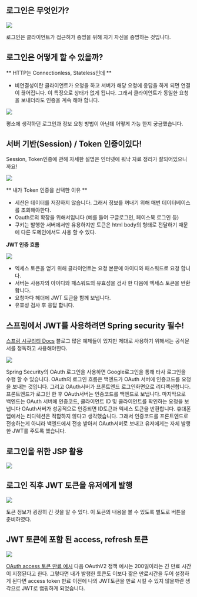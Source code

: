 ## 로그인은 무엇인가?

![](https://images.velog.io/images/42seouler/post/4adb8b6b-bd27-4c2f-ba2c-c2d3a9b56b60/image.png)

로그인은 클라이언트가 접근허가 증명을 위해 자기 자신을 증명하는 것입니다.

## 로그인은 어떻게 할 수 있을까?

** HTTP는 Connectionless, Stateless인데 **
- 비연결성이란 클라이언트가 요청을 하고 서버가 해당 요청에 응답을 하게 되면 연결이 끊어집니다.
이 특징으로 상태가 없게 됩니다. 그래서 클라이언트가 동일한 요청을 보내더라도 인증을 계속 해야 합니다.

![](https://images.velog.io/images/42seouler/post/5d82ee45-a4c8-4d4e-be17-0c70cbdbcc08/Untitled%20Diagram.png)

평소에 생각하던 로그인과 정보 요청 방법이 아닌데 어떻게 가능 한지 궁금했습니다.

## 서버 기반(Session) / Token 인증이있다!

Session, Token인증에 관해 자세한 설명은 인터넷에 워낙 자료 정리가 잘되어있으니까요!

![](https://images.velog.io/images/42seouler/post/d80a62b8-0875-4c78-8e98-a17f07f60904/image.png)

** 내가 Token 인증을 선택한 이유 **
- 세션은 데이터를 저장하지 않습니다. 그래서 정보를 꺼내기 위해 매번 데이터베이스를 조회해야한다.
- Oauth로의 확장을 위해서입니다 (예를 들어 구글로그인, 페이스북 로그인 등)
- 쿠키는 발행한 서버에서만 유용하지만 토큰은 html body의 형태로 전달하기 때문에 다른 도메인에서도 사용 할 수 있다.

**JWT 인증 흐름**

![](https://images.velog.io/images/42seouler/post/b4f31990-6660-457d-b7a1-46fb79c81d20/Untitled%20Diagram%20(1).png)
- 엑세스 토큰을 얻기 위해 클라이언트는 요청 본문에 아이디와 패스워드로 요청 합니다.
- 서버는 사용자의 아이디와 패스워드의 유효성을 검사 한 다음에 엑세스 토큰을 반환 합니다.
- 요청마다 헤더에 JWT 토큰을 함께 보냅니다.
- 유효성 검사 후 응답 합니다.

## 스프링에서 JWT를 사용하려면 Spring security 필수!

[스프링 시큐리티 Docs](https://docs.spring.io/spring-security/site/docs/5.4.5/reference/html5/#features) 블로그 많은 예제들이 있지만 제대로 사용하기 위해서는 공식문서를 정독하고 사용해야한다.

![](https://images.velog.io/images/42seouler/post/31a49a3f-4847-448d-9238-5446acdf834a/ezgif.com-gif-maker.gif)

Spring Security의 OAuth 로그인을 사용하면 Google로그인을 통해 타사 로그인을 수행 할 수 있습니다. OAuth의 로그인 흐름은 백엔드가 OAuth 서버에 인증코드를 요청을 보내는 것입니다. 그리고 OAuth서버가 프론트엔드 로그인화면으로 리디렉션합니다. 프론트엔드가 로그인 한 후 OAuth서버는 인증코드를 백엔드로 보냅니다. 마지막으로 백엔드는 OAuth 서버에 인증코드, 클라이언트 ID 및 클라이언트를 확인하는 요청을 보냅니다 OAuth서버가 성공적으로 인증되면 ID토큰과 엑세스 토큰을 반환합니다. 휴대폰 앱에서는 리디렉션은 적합하지 않다고 생각했습니다.
그래서 인증코드를 프론트엔드로 전송하는게 아니라 백엔드에서 전송 받아서 OAuth서버로 보내고
유저에게는 자체 발행한 JWT를 주도록 했습니다.

## 로그인을 위한 JSP 활용

![](https://images.velog.io/images/42seouler/post/9b7f1eff-bed4-4576-809f-b4df96192f83/image.png)

## 로그인 직후 JWT 토큰을 유저에게 발행

![](https://images.velog.io/images/42seouler/post/8f6e8321-409f-4e96-b0e4-0bba4181c867/image.png)

토큰 정보가 굉장히 긴 것을 알 수 있다.
이 토큰의 내용을 볼 수 있도록 별도로 버튼을 준비하였다.

## JWT 토큰에 포함 된 access, refresh 토큰

![](https://images.velog.io/images/42seouler/post/d8cbff61-60b5-4872-82a9-ca43f3d08326/image.png)

[OAuth access 토큰 만료 예시](https://cloud.google.com/apigee/docs/api-platform/antipatterns/oauth-long-expiration?hl=ko)
다음 OAuthV2 정책 예시는 200일이라는 긴 만료 시간이 지정된다고 한다.
그렇다면 내가 발행한 토큰도 이보다 짧은 만료시간을 두어 설정하게 된다면 access token
만료 이전에 나의 JWT토큰을 만료 시킬 수 있지 않을까란 생각으로 JWT로 랩핑하게 되었습니다.
